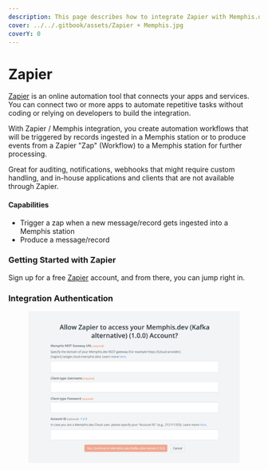 ```yaml
---
description: This page describes how to integrate Zapier with Memphis.dev
cover: ../../.gitbook/assets/Zapier + Memphis.jpg
coverY: 0
---
```


# Zapier

[Zapier](https://zapier.com) is an online automation tool that connects your apps and services. You can connect two or more apps to automate repetitive tasks without coding or relying on developers to build the integration.

With Zapier / Memphis integration, you create automation workflows that will be triggered by records ingested in a Memphis station or to produce events from a Zapier "Zap" (Workflow) to a Memphis station for further processing.

Great for auditing, notifications, webhooks that might require custom handling, and in-house applications and clients that are not available through Zapier.

#### Capabilities

* Trigger a zap when a new message/record gets ingested into a Memphis station
* Produce a message/record

### Getting Started with Zapier

Sign up for a free [Zapier](https://zapier.com/apps/APP/integrations) account, and from there, you can jump right in.&#x20;

### Integration Authentication

<figure><img src="../../.gitbook/assets/Screenshot 2023-10-10 at 18.28.44.png" alt=""><figcaption></figcaption></figure>
